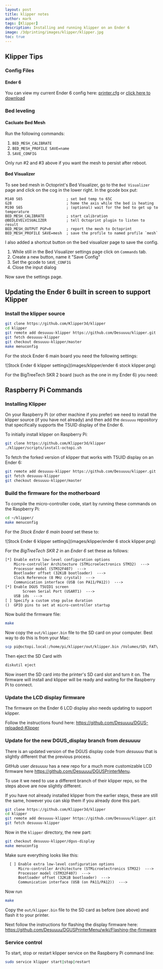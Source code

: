 ```yaml
---
layout: post
title: klipper notes
author: mark
tags: [Klipper]
description: Installing and running klipper on an Ender 6
image: /3dprinting/images/klipper/klipper.jpg
toc: true
---
```


## Klipper Tips

### Config Files

#### Ender 6

You can view my current Ender 6 config here: [printer.cfg](files/klipper/ender6_printer.cfg) or <a href="files/klipper/ender6_printer.cfg" download="printer.cfg">click here to download <i class='fa fa-download'></i></a>

### Bed leveling

#### Cacluate Bed Mesh

Run the following commands:

1. `BED_MESH_CALIBRATE`
2. `BED_MESH_PROFILE SAVE=name`
3. `SAVE_CONFIG`

Only run #2 and #3 above if you want the mesh to persist after reboot.

#### Bed Visualizer

To see bed mesh in Octoprint's Bed Visualizer, go to the `Bed Visualizer` page and click on the cog in the lower right. In the gcode box put:

```gcode
M140 S65                    ; set bed temp to 65C
G28                         ; home the axis while the bed is heating
M190 S65                    ; (optional) wait for the bed to get up to temperature
BED_MESH_CALIBRATE          ; start calibration
@BEDLEVELVISUALIZER         ; tell Octoprint plugin to listen to result
BED_MESH_OUTPUT PGP=0       ; report the mesh to Octoprint
BED_MESH_PROFILE SAVE=mesh  ; save the profile to named profile `mesh`
```

I also added a shortcut button on the bed visualizer page to save the config.

1. While still in the Bed Visualizer settings page click on `Commands` tab.
2. Create a new button, name it "Save Config"
3. Set the gcode to `SAVE_CONFIG`
4. Close the input dialog

Now save the settings page.

## Updating the Ender 6 built in screen to support Klipper

### Install the klipper source

```sh
git clone https://github.com/Klipper3d/klipper
cd klipper
git remote add desuuuu-klipper https://github.com/Desuuuu/klipper.git
git fetch desuuuu-klipper
git checkout desuuuu-klipper/master
make menuconfig
```

For the stock Ender 6 main board you need the following settings:

![Stock Ender 6 klipper settings](images/klipper/ender 6 stock klipper.png)

For the BigTreeTech SKR 2 board (such as the one in my Ender 6) you need:

## Raspberry Pi Commands

### Installing Klipper

On your Raspberry Pi (or other machine if you prefer) we need to install the klipper source (if you have not already) and then add the `desuuuu` repository that specifically supports the T5UID display of the Ender 6.

To initially install klipper on Raspberry Pi:

```sh
git clone https://github.com/Klipper3d/klipper
./klipper/scripts/install-octopi.sh
```

To fetch the forked version of klipper that works with T5UID display on an Ender 6:

```sh
git remote add desuuuu-klipper https://github.com/Desuuuu/klipper.git
git fetch desuuuu-klipper
git checkout desuuuu-klipper/master
```

### Build the firmware for the motherboard

To compile the micro-controller code, start by running these commands on the Raspberry Pi:

```sh
cd ~/klipper/
make menuconfig
```

For the _Stock Ender 6 main board_ set these to:

![Stock Ender 6 klipper settings](images/klipper/ender 6 stock klipper.png)

For the _BigTreeTech SKR 2_ in an _Ender 6_ set these as follows:

```txt
[*] Enable extra low-level configuration options
    Micro-controller Architecture (STMicroelectronics STM32)  --->
    Processor model (STM32F407)  --->
    Bootloader offset (32KiB bootloader)  --->
    Clock Reference (8 MHz crystal)  --->
    Communication interface (USB (on PA11/PA12))  --->
[*] Enable DGUS T5UID1 screen
        Screen Serial Port (USART1)  --->
    USB ids  --->
[ ] Specify a custom step pulse duration
()  GPIO pins to set at micro-controller startup
```

Now build the firmware file:

```sh
make
```

Now copy the `out/klipper.bin` file to the SD card on your computer. Best way to do this is from your Mac:

```sh
scp pi@octopi.local:/home/pi/klipper/out/klipper.bin /Volumes/SD\ FAT\ 4GB/firmware.bin
```

Then eject the SD Card with

```sh
diskutil eject
```

Now insert the SD card into the printer's SD card slot and turn it on. The firmware will install and klipper will be ready and waiting for the Raspberry Pi to connect.

### Update the LCD display firmware

The firmware on the Ender 6 LCD display also needs updating to support klipper.

Follow the instructions found here: <https://github.com/Desuuuu/DGUS-reloaded-Klipper>

### Update for the new DGUS_display branch from _desuuuu_

There is an updated version of the DGUS display code from _desuuuu_ that is slightly different that the previous process.

GitHub user _desuuuu_ has a new repo for a much more customizable LCD firmware here <https://github.com/Desuuuu/DGUSPrinterMenu>.

To use it we need to use a different branch of their klipper repo, so the steps above
are now slightly different.

If you have not already installed klipper from the earlier steps, these are still the same, however you can skip them if you already done this part.

```sh
git clone https://github.com/Klipper3d/klipper
cd klipper
git remote add desuuuu-klipper https://github.com/Desuuuu/klipper.git
git fetch desuuuu-klipper
```

Now in the `klipper` directory, the new part:

```sh
git checkout desuuuu-klipper/dgus-display
make menuconfig
```

Make sure everything looks like this:

```txt
  [ ] Enable extra low-level configuration options
      Micro-controller Architecture (STMicroelectronics STM32)  --->
      Processor model (STM32F407)  --->
      Bootloader offset (32KiB bootloader)  --->
      Communication interface (USB (on PA11/PA12))  --->
```

Now run

```sh
make
```

Copy the `out/klipper.bin` file to the SD card as before (see above) and flash it to your printer.

Next follow the instructions for flashing the display firmware here: <https://github.com/Desuuuu/DGUSPrinterMenu/wiki/Flashing-the-firmware>

### Service control

To start, stop or restart klipper service on the Raspberry Pi command line:

```sh
sudo service klipper start|stop|restart
```

